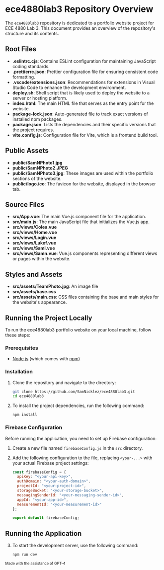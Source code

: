 # ece4880lab3 Repository Overview

The `ece4880lab3` repository is dedicated to a portfolio website project for ECE 4880 Lab 3. This document provides an overview of the repository's structure and its contents.

## Root Files

- **.eslintrc.cjs**: Contains ESLint configuration for maintaining JavaScript coding standards.
- **.prettierrc.json**: Prettier configuration file for ensuring consistent code formatting.
- **.vscode/extensions.json**: Recommendations for extensions in Visual Studio Code to enhance the development environment.
- **deploy.sh**: Shell script that is likely used to deploy the website to a server or hosting platform.
- **index.html**: The main HTML file that serves as the entry point for the website.
- **package-lock.json**: Auto-generated file to track exact versions of installed npm packages.
- **package.json**: Lists the dependencies and their specific versions that the project requires.
- **vite.config.js**: Configuration file for Vite, which is a frontend build tool.

## Public Assets

- **public/SamNPhoto1.jpg**
- **public/SamNPhoto2.JPEG**
- **public/SamNPhoto3.jpg**: These images are used within the portfolio sections of the website.
- **public/logo.ico**: The favicon for the website, displayed in the browser tab.

## Source Files

- **src/App.vue**: The main Vue.js component file for the application.
- **src/main.js**: The main JavaScript file that initializes the Vue.js app.
- **src/views/Colea.vue**
- **src/views/Home.vue**
- **src/views/Login.vue**
- **src/views/Lukef.vue**
- **src/views/Saml.vue**
- **src/views/Samn.vue**: Vue.js components representing different views or pages within the website.

## Styles and Assets

- **src/assets/TeamPhoto.jpg**: An image file
- **src/assets/base.css**
- **src/assets/main.css**: CSS files containing the base and main styles for the website's appearance.

## Running the Project Locally

To run the ece4880lab3 portfolio website on your local machine, follow these steps:

### Prerequisites

- [Node.js](https://nodejs.org/) (which comes with [npm](http://npmjs.com/))

### Installation

1. Clone the repository and navigate to the directory:

   ```bash
   git clone https://github.com/SamNicklez/ece4880lab3.git
   cd ece4880lab3

2. To install the project dependencies, run the following command:
    
    ```bash
    npm install

### Firebase Configuration

Before running the application, you need to set up Firebase configuration:

1. Create a new file named `firebaseConfig.js` in the `src` directory.

2. Add the following configuration to the file, replacing `<your-...>` with your actual Firebase project settings:

    ```javascript
    const firebaseConfig = {
      apiKey: "<your-api-key>",
      authDomain: "<your-auth-domain>",
      projectId: "<your-project-id>",
      storageBucket: "<your-storage-bucket>",
      messagingSenderId: "<your-messaging-sender-id>",
      appId: "<your-app-id>",
      measurementId: "<your-measurement-id>"
    };
    
    export default firebaseConfig;

## Running the Application

3. To start the development server, use the following command:

    ```bash
    npm run dev

<small>Made with the assistance of GPT-4</small>


